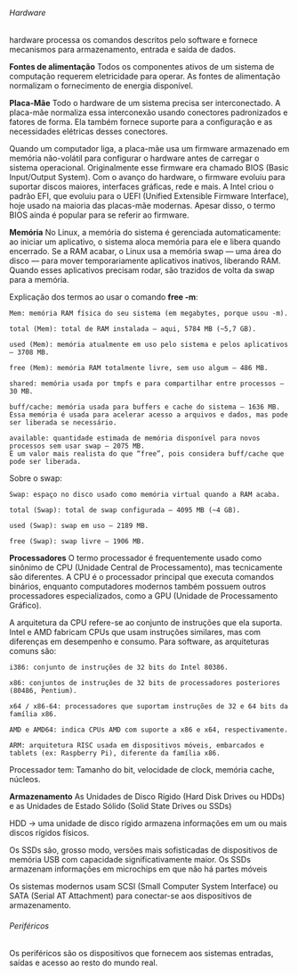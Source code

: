 ###### Hardware
hardware processa os comandos descritos pelo software e fornece mecanismos para armazenamento, entrada e saída de dados.

**Fontes de alimentação**
Todos os componentes ativos de um sistema de computação requerem eletricidade para operar.
As fontes de alimentação normalizam o fornecimento de energia disponível.

**Placa-Mãe**
Todo o hardware de um sistema precisa ser interconectado. A placa-mãe normaliza essa
interconexão usando conectores padronizados e fatores de forma. Ela também fornece suporte
para a configuração e as necessidades elétricas desses conectores.

Quando um computador liga, a placa-mãe usa um firmware armazenado em memória não-volátil para configurar o hardware antes de carregar o sistema operacional. Originalmente esse firmware era chamado BIOS (Basic Input/Output System). Com o avanço do hardware, o firmware evoluiu para suportar discos maiores, interfaces gráficas, rede e mais. A Intel criou o padrão EFI, que evoluiu para o UEFI (Unified Extensible Firmware Interface), hoje usado na maioria das placas-mãe modernas. Apesar disso, o termo BIOS ainda é popular para se referir ao firmware.

**Memória**
No Linux, a memória do sistema é gerenciada automaticamente: ao iniciar um aplicativo, o sistema aloca memória para ele e libera quando encerrado. Se a RAM acabar, o Linux usa a memória swap — uma área do disco — para mover temporariamente aplicativos inativos, liberando RAM. Quando esses aplicativos precisam rodar, são trazidos de volta da swap para a memória.

Explicação dos termos ao usar o comando **free -m**:

    Mem: memória RAM física do seu sistema (em megabytes, porque usou -m).

    total (Mem): total de RAM instalada — aqui, 5784 MB (~5,7 GB).

    used (Mem): memória atualmente em uso pelo sistema e pelos aplicativos — 3708 MB.

    free (Mem): memória RAM totalmente livre, sem uso algum — 486 MB.

    shared: memória usada por tmpfs e para compartilhar entre processos — 30 MB.

    buff/cache: memória usada para buffers e cache do sistema — 1636 MB.
    Essa memória é usada para acelerar acesso a arquivos e dados, mas pode ser liberada se necessário.

    available: quantidade estimada de memória disponível para novos processos sem usar swap — 2075 MB.
    É um valor mais realista do que “free”, pois considera buff/cache que pode ser liberada.

Sobre o swap:

    Swap: espaço no disco usado como memória virtual quando a RAM acaba.

    total (Swap): total de swap configurada — 4095 MB (~4 GB).

    used (Swap): swap em uso — 2189 MB.

    free (Swap): swap livre — 1906 MB.

**Processadores**
O termo processador é frequentemente usado como sinônimo de CPU (Unidade Central de Processamento), mas tecnicamente são diferentes. A CPU é o processador principal que executa comandos binários, enquanto computadores modernos também possuem outros processadores especializados, como a GPU (Unidade de Processamento Gráfico).

A arquitetura da CPU refere-se ao conjunto de instruções que ela suporta. Intel e AMD fabricam CPUs que usam instruções similares, mas com diferenças em desempenho e consumo. Para software, as arquiteturas comuns são:

    i386: conjunto de instruções de 32 bits do Intel 80386.

    x86: conjuntos de instruções de 32 bits de processadores posteriores (80486, Pentium).

    x64 / x86-64: processadores que suportam instruções de 32 e 64 bits da família x86.

    AMD e AMD64: indica CPUs AMD com suporte a x86 e x64, respectivamente.

    ARM: arquitetura RISC usada em dispositivos móveis, embarcados e tablets (ex: Raspberry Pi), diferente da família x86.

Processador tem: Tamanho do bit, velocidade de clock, memória cache, núcleos.

**Armazenamento**
As Unidades de Disco Rígido (Hard Disk Drives ou HDDs) e as Unidades de Estado Sólido (Solid State Drives ou
SSDs)

HDD -> uma unidade de disco rígido armazena informações em um ou mais discos
rígidos físicos.

Os SSDs são, grosso modo, versões mais sofisticadas de dispositivos de memória USB com
capacidade significativamente maior. Os SSDs armazenam informações em microchips em que
não há partes móveis

Os sistemas modernos usam SCSI (Small Computer System Interface) ou SATA (Serial AT
Attachment) para conectar-se aos dispositivos de armazenamento.

###### Periféricos

Os periféricos são os dispositivos que fornecem aos sistemas entradas, saídas e acesso ao resto do mundo real.